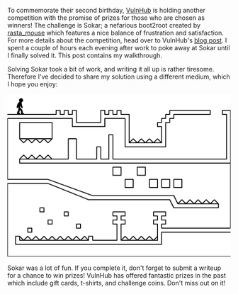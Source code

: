 To commemorate their second birthday, [VulnHub](https://www.vulnhub.com) is holding another competition with the promise of prizes for those who are chosen as winners! The challenge is Sokar; a nefarious boot2root created by [rasta_mouse](https://twitter.com/_RastaMouse) which features a nice balance of frustration and satisfaction. For more details about the competition, head over to VulnHub's [blog post](http://blog.vulnhub.com/2015/01/competition-sokar.html). I spent a couple of hours each evening after work to poke away at Sokar until I finally solved it. This post contains my walkthrough.

<!-- more --> 

Solving Sokar took a bit of work, and writing it all up is rather tiresome. Therefore I've decided to share my solution using a different medium, which I hope you enjoy: 

![](/images/2015-02-08/01.gif)

Sokar was a lot of fun. If you complete it, don't forget to submit a writeup for a chance to win prizes! VulnHub has offered fantastic prizes in the past which include gift cards, t-shirts, and challenge coins. Don't miss out on it!
